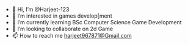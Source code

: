 - 👋 Hi, I’m @Harjeet-123
- 👀 I’m interested in games develop[ment
- 🌱 I’m currently learning BSc Computer Science Game Development
- 💞️ I’m looking to collaborate on 2d Game
- 📫 How to reach me harjeet967871@Gmail.com

<!---
Harjeet-123/Harjeet-123 is a ✨ special ✨ repository because its `README.md` (this file) appears on your GitHub profile.
You can click the Preview link to take a look at your changes.
--->
